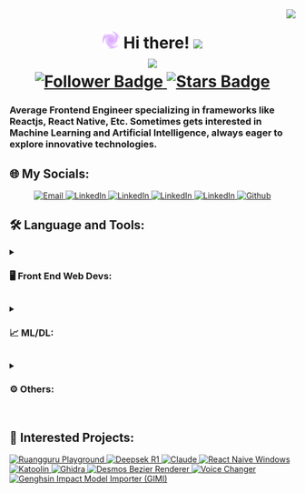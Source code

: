<!-- Base Template
**Chiyobiya/Chiyobiya** is a ✨ _special_ ✨ repository because its `README.md` (this file) appears on your GitHub profile.

Here are some ideas to get you started:

- 🔭 I’m currently working on ...
- 🌱 I’m currently learning ...
- 👯 I’m looking to collaborate on ...
- 🤔 I’m looking for help with ...
- 💬 Ask me about ...
- 📫 How to reach me: ...
- 😄 Pronouns: ...
- ⚡ Fun fact: ...
-->

<!---------- Headline ---------->

<img align="right" src="https://visitor-badge.laobi.icu/badge?page_id=Chiyobiya.Chiyobiya" />
<h1 align="center">
    <img src="https://github.com/Chiyobiya/Chiyobiya/blob/main/Electro-logo.png" width="30"/>
    Hi there!
    <img src="https://em-content.zobj.net/source/noto-emoji-animations/344/waving-hand_1f44b.gif" width="35" />
    <br/>
    <img src="https://readme-typing-svg.herokuapp.com/?font=Poppins&size=35&center=true&vCenter=true&width=500&height=70&duration=4000&lines=I'm+Audhy+Brilliant+Pratama;+A.K.A+Chiyobiya!;"/>
    <br/>
    <a href="https://github.com/Chiyobiya/followers">
        <img src="https://img.shields.io/github/followers/Chiyobiya?style=social" alt="Follower Badge"/>
    </a>
    <a href="https://github.com/Chiyobiya/Chiyobiya/stargazers">
        <img src="https://img.shields.io/github/stars/Chiyobiya?affiliations=OWNER&style=social" alt="Stars Badge"/>
    </a>
</h1>

<!---------- Description ---------->

<h3 align="left">Average Frontend Engineer specializing in frameworks like Reactjs, React Native, Etc. Sometimes gets interested in Machine Learning and Artificial Intelligence, always eager to explore innovative technologies.</h3>

## 🌐 My Socials:

<p align="center">
    <a href="mailto:audhybrilliant@gmail.com">
        <img height="30px" alt="Email" title="Email" src="https://img.shields.io/badge/Email-D14836?logo=gmail&logoColor=white" />
    </a>
    <a href="https://instagram.com/audhybrilliantp">
        <img height="30px" alt="LinkedIn" title="LinkedIn" src="https://img.shields.io/badge/Instagram-%23E4405F.svg?logo=Instagram&logoColor=white"/>
    </a>
    <a href="https://linkedin.com/in/audhypratama">
        <img height="30px" alt="LinkedIn" title="LinkedIn" src="https://img.shields.io/badge/LinkedIn-%230077B5.svg?logo=linkedin&logoColor=white"/>
        </a>
    <a href="https://stackoverflow.com/users/29970199">
        <img height="30px" alt="LinkedIn" title="LinkedIn" src="https://img.shields.io/badge/-Stackoverflow-FE7A16?logo=stack-overflow&logoColor=white"/>
    </a>
    <a href="https://codepen.io/Audhy-Pratama">
        <img height="30px" alt="LinkedIn" title="LinkedIn" src="https://img.shields.io/badge/Codepen-000000?logo=codepen&logoColor=white"/>
    </a>
    <a href="https://github.com/Chiyobiya">
        <img height="30px" alt="Github" title="LinkedIn" src="https://img.shields.io/badge/GitHub-181717?logo=github&logoColor=white"/>
    </a>
</p>

<!---------- Language and Tools ---------->

## 🛠️ Language and Tools:

<details>
<summary>
    <h3>🖥️ Front End Web Devs:</h3>
</summary>
<img align="left" alt="HTML5" width="30px" style="padding-right:10px;" src="https://cdn.jsdelivr.net/gh/devicons/devicon@latest/icons/html5/html5-original.svg" />
<img align="left" alt="CSS3" width="30px" style="padding-right:10px;" src="https://cdn.jsdelivr.net/gh/devicons/devicon@latest/icons/css3/css3-original.svg" />
<img align="left" alt="JavaScript" width="30px" style="padding-right:10px;" src="https://cdn.jsdelivr.net/gh/devicons/devicon@latest/icons/javascript/javascript-original.svg" />
<img align="left" alt="NodeJS" width="30px" style="padding-right:10px;" src="https://cdn.jsdelivr.net/gh/devicons/devicon@latest/icons/nodejs/nodejs-original-wordmark.svg" />
<img align="left" alt="Jquerry" width="30px" style="padding-right:10px;" src="https://cdn.jsdelivr.net/gh/devicons/devicon@latest/icons/jquery/jquery-original.svg" />
<img align="left" alt="NPM" width="30px" style="padding-right:10px;" src="https://cdn.jsdelivr.net/gh/devicons/devicon@latest/icons/npm/npm-original-wordmark.svg" />
<img align="left" alt="ReactJS" width="30px" style="padding-right:10px;" src="https://cdn.jsdelivr.net/gh/devicons/devicon@latest/icons/react/react-original.svg" />
<img align="left" alt="ReactBoostrap" width="30px" style="padding-right:10px;" src="https://cdn.jsdelivr.net/gh/devicons/devicon@latest/icons/reactbootstrap/reactbootstrap-original.svg" />
<img align="left" alt="ReactRouter" width="30px" style="padding-right:10px;" src="https://cdn.jsdelivr.net/gh/devicons/devicon@latest/icons/reactrouter/reactrouter-original.svg" />
<img align="left" alt="ReactNavigation" width="30px" style="padding-right:10px;" src="https://cdn.jsdelivr.net/gh/devicons/devicon@latest/icons/reactnavigation/reactnavigation-original.svg" />
<img align="left" alt="Axios" width="30px" style="padding-right:10px;" src="https://cdn.jsdelivr.net/gh/devicons/devicon@latest/icons/axios/axios-plain.svg" />
<img align="left" alt="Redux" width="30px" style="padding-right:10px;" src="https://cdn.jsdelivr.net/gh/devicons/devicon@latest/icons/redux/redux-original.svg" />
<img align="left" alt="MaterialUI" width="30px" style="padding-right:10px;" src="https://cdn.jsdelivr.net/gh/devicons/devicon@latest/icons/materialui/materialui-original.svg" />
<img align="left" alt="Postman" width="30px" style="padding-right:10px;" src="https://cdn.jsdelivr.net/gh/devicons/devicon@latest/icons/postman/postman-original.svg" />
<img align="left" alt="Vercel" width="30px" style="padding-right:10px;" src="https://cdn.jsdelivr.net/gh/devicons/devicon@latest/icons/vercel/vercel-original.svg" />
</details>
<br/>

<details>
<summary>
    <h3>📈 ML/DL:</h3>
</summary>
<img align="left" alt="Python" width="30px" style="padding-right:10px;" src="https://cdn.jsdelivr.net/gh/devicons/devicon@latest/icons/python/python-original.svg" />
<img align="left" alt="NumPy" width="30px" style="padding-right:10px;" src="https://cdn.jsdelivr.net/gh/devicons/devicon@latest/icons/numpy/numpy-original.svg" />
<img align="left" alt="Pandas" width="30px" style="padding-right:10px;" src="https://cdn.jsdelivr.net/gh/devicons/devicon@latest/icons/pandas/pandas-original.svg" />
<img align="left" alt="Matplotlib" width="30px" style="padding-right:10px;" src="https://cdn.jsdelivr.net/gh/devicons/devicon@latest/icons/matplotlib/matplotlib-original.svg" />
<img align="left" alt="Pytorch" width="30px" style="padding-right:10px;" src="https://cdn.jsdelivr.net/gh/devicons/devicon@latest/icons/pytorch/pytorch-original.svg" />
<img align="left" alt="Anaconda" width="30px" style="padding-right:10px;" src="https://cdn.jsdelivr.net/gh/devicons/devicon@latest/icons/anaconda/anaconda-original.svg" />
</details>

<br/>

<details>
<summary>
    <h3>⚙️ Others:</h3>
</summary>
<img align="left" alt="Markdown" width="30px" style="padding-right:10px;" src="https://cdn.jsdelivr.net/gh/devicons/devicon@latest/icons/markdown/markdown-original.svg" />
<img align="left" alt="Figma" width="30px" style="padding-right:10px;" src="https://cdn.jsdelivr.net/gh/devicons/devicon@latest/icons/figma/figma-original.svg" />
<img align="left" alt="Git" width="30px" style="padding-right:10px;" src="https://cdn.jsdelivr.net/gh/devicons/devicon@latest/icons/git/git-original.svg" />
<img align="left" alt="Jira" width="30px" style="padding-right:10px;" src="https://cdn.jsdelivr.net/gh/devicons/devicon@latest/icons/jira/jira-original.svg" />
<img align="left" alt="Blender" width="30px" style="padding-right:10px;" src="https://cdn.jsdelivr.net/gh/devicons/devicon@latest/icons/blender/blender-original.svg" />
<img align="left" alt="Bash" width="30px" style="padding-right:10px;" src="https://cdn.jsdelivr.net/gh/devicons/devicon@latest/icons/bash/bash-original.svg" />
<img align="left" alt="Canva" width="30px" style="padding-right:10px;" src="https://cdn.jsdelivr.net/gh/devicons/devicon@latest/icons/canva/canva-original.svg" />
</details>

<br/>

<!---------- Interested Project ---------->

## 🔬 Interested Projects:

<a href="https://github.com/ruang-guru/playground">
    <img width="300" src="https://denvercoder1-github-readme-stats.vercel.app/api/pin/?username=ruang-guru&repo=playground&theme=react&bg_color=1F222E&title_color=47b9f4&hide_border=true&icon_color=F8D866&show_icons=false" alt="Ruangguru Playground">
</a>
<a href="https://github.com/deepseek-ai/DeepSeek-R1">
    <img width="300" src="https://denvercoder1-github-readme-stats.vercel.app/api/pin/?username=deepseek-ai&repo=DeepSeek-R1&theme=react&bg_color=1F222E&title_color=47b9f4&hide_border=true&icon_color=F8D866&show_icons=false" alt="Deepsek R1">
</a>
<a href="https://github.com/anthropics/claude-code">
    <img width="300" src="https://denvercoder1-github-readme-stats.vercel.app/api/pin/?username=anthropics&repo=claude-code&theme=react&bg_color=1F222E&title_color=47b9f4&hide_border=true&icon_color=F8D866&show_icons=false" alt="Claude">
</a>
<a href="https://github.com/microsoft/react-native-windows">
    <img width="300" src="https://denvercoder1-github-readme-stats.vercel.app/api/pin/?username=microsoft&repo=react-native-windows&theme=react&bg_color=1F222E&title_color=47b9f4&hide_border=true&icon_color=F8D866&show_icons=false" alt="React Naive Windows">
</a>
<a href="https://github.com/LionSec/katoolin">
    <img width="300" src="https://denvercoder1-github-readme-stats.vercel.app/api/pin/?username=LionSec&repo=katoolin&theme=react&bg_color=1F222E&title_color=47b9f4&hide_border=true&icon_color=F8D866&show_icons=false" alt="Katoolin">
</a>
<a href="https://github.com/NationalSecurityAgency/ghidra">
    <img width="300" src="https://denvercoder1-github-readme-stats.vercel.app/api/pin/?username=NationalSecurityAgency&repo=ghidra&theme=react&bg_color=1F222E&title_color=47b9f4&hide_border=true&icon_color=F8D866&show_icons=false" alt="Ghidra">
</a>
<a href="https://github.com/kevinjycui/DesmosBezierRenderer">
    <img width="300" src="https://denvercoder1-github-readme-stats.vercel.app/api/pin/?username=kevinjycui&repo=DesmosBezierRenderer&theme=react&bg_color=1F222E&title_color=47b9f4&hide_border=true&icon_color=F8D866&show_icons=false" alt="Desmos Bezier Renderer">
</a>
<a href="https://github.com/w-okada/voice-changer">
    <img width="300" src="https://denvercoder1-github-readme-stats.vercel.app/api/pin/?username=w-okada&repo=voice-changer&theme=react&bg_color=1F222E&title_color=47b9f4&hide_border=true&icon_color=F8D866&show_icons=false" alt="Voice Changer">
</a>
<a href="https://github.com/SilentNightSound/GI-Model-Importer">
    <img width="300" src="https://denvercoder1-github-readme-stats.vercel.app/api/pin/?username=SilentNightSound&repo=GI-Model-Importer&theme=react&bg_color=1F222E&title_color=47b9f4&hide_border=true&icon_color=F8D866&show_icons=false" alt="Genghsin Impact Model Importer (GIMI)">
</a>
